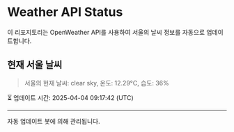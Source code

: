 
# Weather API Status

이 리포지토리는 OpenWeather API를 사용하여 서울의 날씨 정보를 자동으로 업데이트합니다.

## 현재 서울 날씨
> 서울의 현재 날씨: clear sky, 온도: 12.29°C, 습도: 36%

⏳ 업데이트 시간: 2025-04-04 09:17:42 (UTC)

---
자동 업데이트 봇에 의해 관리됩니다.
